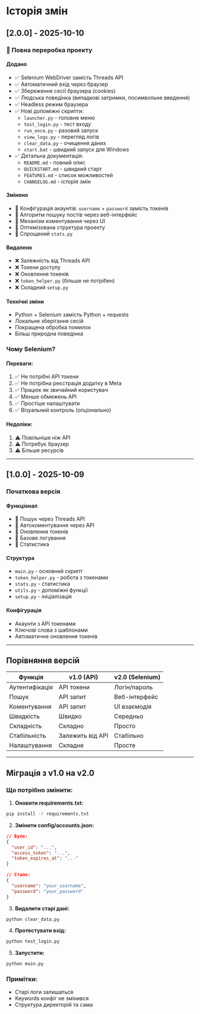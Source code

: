 # Історія змін

## [2.0.0] - 2025-10-10

### 🔄 Повна переробка проекту

#### Додано
- ✅ Selenium WebDriver замість Threads API
- ✅ Автоматичний вхід через браузер
- ✅ Збереження сесії браузера (cookies)
- ✅ Людська поведінка (випадкові затримки, посимвольне введення)
- ✅ Headless режим браузера
- ✅ Нові допоміжні скрипти:
  - `launcher.py` - головне меню
  - `test_login.py` - тест входу
  - `run_once.py` - разовий запуск
  - `view_logs.py` - перегляд логів
  - `clear_data.py` - очищення даних
  - `start.bat` - швидкий запуск для Windows
- ✅ Детальна документація:
  - `README.md` - повний опис
  - `QUICKSTART.md` - швидкий старт
  - `FEATURES.md` - список можливостей
  - `CHANGELOG.md` - історія змін

#### Змінено
- 🔄 Конфігурація акаунтів: `username` + `password` замість токенів
- 🔄 Алгоритм пошуку постів через веб-інтерфейс
- 🔄 Механізм коментування через UI
- 🔄 Оптимізована структура проекту
- 🔄 Спрощений `stats.py`

#### Видалено
- ❌ Залежність від Threads API
- ❌ Токени доступу
- ❌ Оновлення токенів
- ❌ `token_helper.py` (більше не потрібен)
- ❌ Складний `setup.py`

#### Технічні зміни
- Python + Selenium замість Python + requests
- Локальне зберігання сесій
- Покращена обробка помилок
- Більш природна поведінка

### Чому Selenium?

#### Переваги:
1. ✅ Не потрібні API токени
2. ✅ Не потрібна реєстрація додатку в Meta
3. ✅ Працює як звичайний користувач
4. ✅ Менше обмежень API
5. ✅ Простіше налаштувати
6. ✅ Візуальний контроль (опціонально)

#### Недоліки:
1. ⚠️ Повільніше ніж API
2. ⚠️ Потребує браузер
3. ⚠️ Більше ресурсів

---

## [1.0.0] - 2025-10-09

### Початкова версія

#### Функціонал
- 🔹 Пошук через Threads API
- 🔹 Автокоментування через API
- 🔹 Оновлення токенів
- 🔹 Базове логування
- 🔹 Статистика

#### Структура
- `main.py` - основний скрипт
- `token_helper.py` - робота з токенами
- `stats.py` - статистика
- `utils.py` - допоміжні функції
- `setup.py` - ініціалізація

#### Конфігурація
- Акаунти з API токенами
- Ключові слова з шаблонами
- Автоматичне оновлення токенів

---

## Порівняння версій

| Функція | v1.0 (API) | v2.0 (Selenium) |
|---------|------------|-----------------|
| Аутентифікація | API токени | Логін/пароль |
| Пошук | API запит | Веб-інтерфейс |
| Коментування | API запит | UI взаємодія |
| Швидкість | Швидко | Середньо |
| Складність | Складно | Просто |
| Стабільність | Залежить від API | Стабільно |
| Налаштування | Складне | Просте |

---

## Міграція з v1.0 на v2.0

### Що потрібно змінити:

1. **Оновити requirements.txt:**
```bash
pip install -r requirements.txt
```

2. **Змінити config/accounts.json:**
```json
// Було:
{
  "user_id": "...",
  "access_token": "...",
  "token_expires_at": "..."
}

// Стало:
{
  "username": "your_username",
  "password": "your_password"
}
```

3. **Видалити старі дані:**
```bash
python clear_data.py
```

4. **Протестувати вхід:**
```bash
python test_login.py
```

5. **Запустити:**
```bash
python main.py
```

### Примітки:
- Старі логи залишаться
- Keywords конфіг не змінився
- Структура директорій та сама
